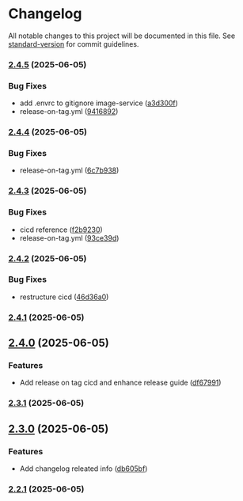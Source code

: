 # Changelog

All notable changes to this project will be documented in this file. See [standard-version](https://github.com/conventional-changelog/standard-version) for commit guidelines.

### [2.4.5](https://github.com/nzhussup/admin-panel-personal-website/compare/v2.4.4...v2.4.5) (2025-06-05)


### Bug Fixes

* add .envrc to gitignore image-service ([a3d300f](https://github.com/nzhussup/admin-panel-personal-website/commit/a3d300f36e808d28402f763b7f4a55a7da6f9f2b))
* release-on-tag.yml ([9416892](https://github.com/nzhussup/admin-panel-personal-website/commit/9416892bb7884084c850e3c2e0b875cf7e7f138f))

### [2.4.4](https://github.com/nzhussup/admin-panel-personal-website/compare/v2.4.3...v2.4.4) (2025-06-05)


### Bug Fixes

* release-on-tag.yml ([6c7b938](https://github.com/nzhussup/admin-panel-personal-website/commit/6c7b9384ad3709e68bc7c98f8537a14acebd73d0))

### [2.4.3](https://github.com/nzhussup/admin-panel-personal-website/compare/v2.4.2...v2.4.3) (2025-06-05)


### Bug Fixes

* cicd reference ([f2b9230](https://github.com/nzhussup/admin-panel-personal-website/commit/f2b92303c25975ab1c5c25012d30e77276429f82))
* release-on-tag.yml ([93ce39d](https://github.com/nzhussup/admin-panel-personal-website/commit/93ce39de13f183db0c4b4cda00d661c199d1cb1b))

### [2.4.2](https://github.com/nzhussup/admin-panel-personal-website/compare/v2.4.1...v2.4.2) (2025-06-05)


### Bug Fixes

* restructure cicd ([46d36a0](https://github.com/nzhussup/admin-panel-personal-website/commit/46d36a0daa22de2206efe459676c5187b2383163))

### [2.4.1](https://github.com/nzhussup/admin-panel-personal-website/compare/v2.2.0...v2.4.1) (2025-06-05)

## [2.4.0](https://github.com/nzhussup/admin-panel-personal-website/compare/v2.3.1...v2.4.0) (2025-06-05)

### Features

- Add release on tag cicd and enhance release guide ([df67991](https://github.com/nzhussup/admin-panel-personal-website/commit/df67991c2683127369e1c682d528a94ec5a7d5c1))

### [2.3.1](https://github.com/nzhussup/admin-panel-personal-website/compare/v2.3.0...v2.3.1) (2025-06-05)

## [2.3.0](https://github.com/nzhussup/admin-panel-personal-website/compare/v2.2.1...v2.3.0) (2025-06-05)

### Features

- Add changelog releated info ([db605bf](https://github.com/nzhussup/admin-panel-personal-website/commit/db605bfb845b594dc306e4070044767fef16ae66))

### [2.2.1](https://github.com/nzhussup/admin-panel-personal-website/compare/v2.2.0...v2.2.1) (2025-06-05)
